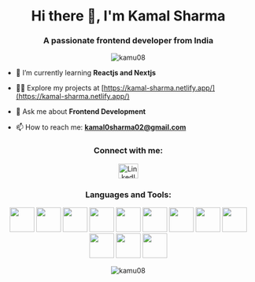 <h1 align="center">Hi there 👋, I'm Kamal Sharma</h1>
<h3 align="center">A passionate frontend developer from India</h3>

<p align="center"> <img src="https://komarev.com/ghpvc/?username=kamu08&label=Profile%20views&color=0e75b6&style=flat" alt="kamu08" /> </p>

- 🌱 I’m currently learning **Reactjs and Nextjs**

- 👨‍💻 Explore my projects at [https://kamal-sharma.netlify.app/](https://kamal-sharma.netlify.app/)

- 💬 Ask me about **Frontend Development**

- 📫 How to reach me: **kamal0sharma02@gmail.com**

<h3 align="center">Connect with me:</h3>
<p align="center">
  <a href="https://www.linkedin.com/in/kamal-sharma-2a654a191/" target="_blank">
    <img src="https://raw.githubusercontent.com/rahuldkjain/github-profile-readme-generator/master/src/images/icons/Social/linked-in-alt.svg" alt="LinkedIn" height="30" width="40" />
  </a>
</p>

<h3 align="center">Languages and Tools:</h3>
<p align="center">
  <img src="https://github.com/Kamu08/Kamu08/assets/87929852/b0e8b7aa-6411-4802-bef4-520a7fb860f4" width="50" height="50" />
  <img src="https://github.com/Kamu08/Kamu08/assets/87929852/9c15d07f-42de-432f-b052-b774f0e6fca2" width="50" height="50" />
  <img src="https://github.com/Kamu08/Kamu08/assets/87929852/6e47088a-79b8-48c9-a9e1-248dc2bdac7c" width="50" height="50" />
  <img src="https://github.com/Kamu08/Kamu08/assets/87929852/c9bbc723-ecf7-4a89-8e9e-c00656a76787" width="50" height="50" />
  <img src="https://github.com/Kamu08/Kamu08/assets/87929852/dcb0ad65-59cc-4bb6-9d39-2ef595fa0de0" width="50" height="50" />
  <img src="https://github.com/Kamu08/Kamu08/assets/87929852/e709c92b-760e-4659-8e72-e877d253b966" width="50" height="50" />
  <img src="https://github.com/Kamu08/Kamu08/assets/87929852/8cebf4ae-40d5-4714-b6b5-ff2ec8640cd9" width="50" height="50" />
  <img src="https://github.com/Kamu08/Kamu08/assets/87929852/0be9fc73-2773-4e47-bbd6-dabe165a27cd" width="50" height="50" />
  <img src="https://github.com/Kamu08/Kamu08/assets/87929852/5d02abae-2f1a-47a5-a01b-ba6cb3a08b94" width="50" height="50" />
  <img src="https://github.com/Kamu08/Kamu08/assets/87929852/23ded90d-61b5-4258-ac09-eb8d45165cae" width="50" height="50" />
  <img src="https://github.com/Kamu08/Kamu08/assets/87929852/3f503ea8-3623-408a-b553-522abffd2e89" width="50" height="50" />
  <img src="https://github.com/Kamu08/Kamu08/assets/87929852/8c5d6cf5-a70e-4fc6-8363-917eb66186c8" width="50" height="50" />
</p>

<p align="center">
  <img src="https://github-readme-stats.vercel.app/api/top-langs?username=kamu08&show_icons=true&locale=en&layout=compact" alt="kamu08" />
</p>
